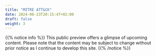 ```yaml
---
title: "MITRE ATT&CK"
date: 2024-06-23T20:15:47+02:00
draft: false
weight: 3
---
```


{{% notice info %}}
This public preview offers a glimpse of upcoming content. Please note that the content may be subject to change without prior notice as I continue to develop this site.
{{% /notice %}}